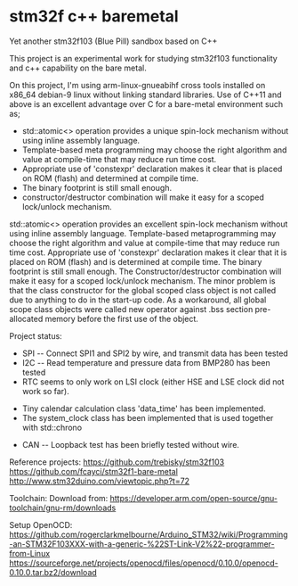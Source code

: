 # stm32f c++ baremetal
Yet another stm32f103 (Blue Pill) sandbox based on C++

This project is an experimental work for studying stm32f103 functionality and c++ capability on the bare metal.

On this project, I'm using arm-linux-gnueabihf cross tools installed on x86_64 debian-9 linux without linking standard libraries.  Use of C++11 and above is an excellent advantage over C for a bare-metal environment such as;
- std::atomic<> operation provides a unique spin-lock mechanism without using inline assembly language.
- Template-based meta programming may choose the right algorithm and value at compile-time that may reduce run time cost.
- Appropriate use of 'constexpr' declaration makes it clear that is placed on ROM (flash) and determined at compile time.
- The binary footprint is still small enough.
- constructor/destructor combination will make it easy for a scoped lock/unlock mechanism.

std::atomic<> operation provides an excellent spin-lock mechanism without using inline assembly language.
Template-based metaprogramming may choose the right algorithm and value at compile-time that may reduce run time cost.
Appropriate use of 'constexpr' declaration makes it clear that it is placed on ROM (flash) and is determined at compile time.
The binary footprint is still small enough.
The Constructor/destructor combination will make it easy for a scoped lock/unlock mechanism.
The minor problem is that the class constructor for the global scoped class object is not called due to anything to do in the start-up code. As a workaround, all global scope class objects were called new operator against .bss section pre-allocated memory before the first use of the object.


Project status:

- SPI -- Connect SPI1 and SPI2 by wire, and transmit data has been tested
- I2C -- Read temperature and pressure data from BMP280 has been tested
- RTC seems to only work on LSI clock (either HSE and LSE clock did not work so far).
 * Tiny calendar calculation class 'data_time' has been implemented.
 * The system_clock class has been implemented that is used together with std::chrono
- CAN -- Loopback test has been briefly tested without wire.

Reference projects:
https://github.com/trebisky/stm32f103
https://github.com/fcayci/stm32f1-bare-metal
http://www.stm32duino.com/viewtopic.php?t=72


Toolchain:
Download from:
https://developer.arm.com/open-source/gnu-toolchain/gnu-rm/downloads

Setup OpenOCD:
https://github.com/rogerclarkmelbourne/Arduino_STM32/wiki/Programming-an-STM32F103XXX-with-a-generic-%22ST-Link-V2%22-programmer-from-Linux
https://sourceforge.net/projects/openocd/files/openocd/0.10.0/openocd-0.10.0.tar.bz2/download
